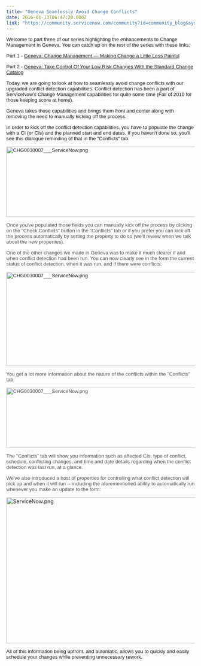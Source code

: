 ```yaml
---
title: "Geneva Seamlessly Avoid Change Conflicts"
date: 2016-01-13T06:47:20.000Z
link: "https://community.servicenow.com/community?id=community_blog&sys_id=940de6a5dbd0dbc01dcaf3231f9619dd"
---
```

<p><span style="font-family: helvetica; font-size: 10pt;">Welcome to part three of our series highlighting the enhancements to Change Management in Geneva. You can catch up on the rest of the series with these links:</span></p><p></p><p><span style="font-family: helvetica; font-size: 10pt;">Part 1 - <a title="" _jive_internal="true" href="/community?id=community_blog&sys_id=89dc6665dbd0dbc01dcaf3231f961991">Geneva: Change Management — Making Change a Little Less Painful</a></span></p><p><span style="font-family: helvetica; font-size: 10pt;">Part 2 - <a title="" _jive_internal="true" href="/community?id=community_blog&sys_id=d9dc6665dbd0dbc01dcaf3231f9619f0">Geneva: Take Control Of Your Low Risk Changes With the Standard Change Catalog</a></span></p><p></p><p><span style="font-family: helvetica; font-size: 10pt;">Today, we are going to look at how to seamlessly avoid change conflicts with our upgraded conflict detection capabilities. Conflict detection has been a part of ServiceNow's Change Management capabilities for quite some time (Fall of 2010 for those keeping score at home).</span></p><p></p><p><span style="font-family: helvetica; font-size: 10pt;">Geneva takes those capabilities and brings them front and center along with removing the need to manually kicking off the process.</span></p><p></p><p><span style="font-family: helvetica; font-size: 10pt;">In order to kick off the conflict detection capabilities, you have to populate the change with a CI (or CIs) and the planned start and end dates. If you haven't done so, you'll see this dialogue reminding of that in the "Conflicts" tab.</span></p><p></p><p><span style="font-family: helvetica; font-size: 10pt;"><img   alt="CHG0030007___ServiceNow.png" class="image-1 jive-image" src="5866ad8edb18d7041dcaf3231f961938.iix" style="width: 620px; height: 188px;"/></span></p><p></p><p><span style="font-size: 10pt; color: #505153; font-family: helvetica;">Once you've populated those fields you can manually kick off the process by clicking on the "Check Conflicts" button in the "Conflicts" tab or if you prefer you can kick off the process automatically by setting the property to do so (we'll review when we talk about the new properties).</span></p><p></p><p><span style="font-size: 10pt; color: #505153; font-family: helvetica;">One of the other changes we made in Geneva was to make it much clearer if and when conflict detection had been run. You can now clearly see in the form the current status of conflict detection, when it was run, and if there were conflicts:</span></p><p><span style="font-family: helvetica; font-size: 10pt;"><img   alt="CHG0030007___ServiceNow.png" class="image-3 jive-image" src="383164c2db1c5344e9737a9e0f9619ab.iix" style="width: 620px; height: 251px;"/></span></p><p></p><p><span style="font-size: 10pt; color: #505153; font-family: helvetica;">You get a lot more information about the nature of the conflicts within the "Conflicts" tab:</span></p><p><span style="font-size: 10pt; color: #505153; font-family: helvetica;"><img   alt="CHG0030007___ServiceNow.png" class="image-4 jive-image" src="dd9fbf35dbd01344e9737a9e0f961901.iix" style="width: 620px; height: 161px;"/></span></p><p></p><p><span style="font-size: 10pt; color: #505153; font-family: helvetica;">The "Conflicts" tab will show you information such as affected CIs, type of conflict, schedule, conflicting changes, and time and date details regarding when the conflict detection was last run, at a glance.</span></p><p></p><p><span style="font-size: 10pt; color: #505153; font-family: helvetica;">We've also introduced a host of properties for controlling what conflict detection will pick up and when it will run -- including the aforementioned ability to automatically run whenever you make an update to the form: </span></p><p><img   alt="ServiceNow.png" class="image-2 jive-image" src="e24445cedbdc9304b322f4621f96198e.iix" style="width: 620px; height: 390px;"/></p><p><span style="font-family: helvetica; font-size: 10pt;">All of this information being upfront, and automatic, allows you to quickly and easily schedule your changes while preventing unnecessary rework. </span></p>